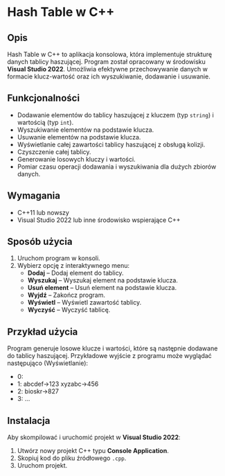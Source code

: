 # Hash Table w C++

## Opis
Hash Table w C++ to aplikacja konsolowa, która implementuje strukturę danych tablicy haszującej. Program został opracowany w środowisku **Visual Studio 2022**. Umożliwia efektywne przechowywanie danych w formacie klucz-wartość oraz ich wyszukiwanie, dodawanie i usuwanie.

## Funkcjonalności
- Dodawanie elementów do tablicy haszującej z kluczem (typ `string`) i wartością (typ `int`).
- Wyszukiwanie elementów na podstawie klucza.
- Usuwanie elementów na podstawie klucza.
- Wyświetlanie całej zawartości tablicy haszującej z obsługą kolizji.
- Czyszczenie całej tablicy.
- Generowanie losowych kluczy i wartości.
- Pomiar czasu operacji dodawania i wyszukiwania dla dużych zbiorów danych.

## Wymagania
- C++11 lub nowszy
- Visual Studio 2022 lub inne środowisko wspierające C++

## Sposób użycia
1. Uruchom program w konsoli.
2. Wybierz opcję z interaktywnego menu:
   - **Dodaj** – Dodaj element do tablicy.
   - **Wyszukaj** – Wyszukaj element na podstawie klucza.
   - **Usuń element** – Usuń element na podstawie klucza.
   - **Wyjdź** – Zakończ program.
   - **Wyświetl** – Wyświetl zawartość tablicy.
   - **Wyczyść** – Wyczyść tablicę.

## Przykład użycia
Program generuje losowe klucze i wartości, które są następnie dodawane do tablicy haszującej. Przykładowe wyjście z programu może wyglądać następująco (Wyświetlanie):
- 0:
- 1: abcdef->123 xyzabc->456
- 2: bioskr->827
- 3: ...

## Instalacja
Aby skompilować i uruchomić projekt w **Visual Studio 2022**:
1. Utwórz nowy projekt C++ typu **Console Application**.
2. Skopiuj kod do pliku źródłowego `.cpp`.
3. Uruchom projekt.

